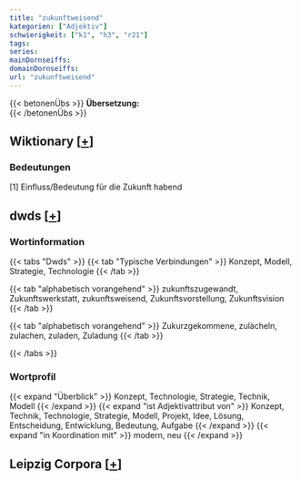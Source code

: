 ```yaml
---
title: "zukunftweisend"
kategorien: ["Adjektiv"]
schwierigkeit: ["k1", "h3", "r21"]
tags:
series:
mainDornseiffs:
domainDornseiffs:
url: "zukunftweisend"
---
```


{{< betonenÜbs >}}
**Übersetzung:**  
{{< /betonenÜbs >}}

## Wiktionary [[+](https://de.wiktionary.org/wiki/zukunftweisend)]

### Bedeutungen
[1] Einfluss/Bedeutung für die Zukunft habend  



## dwds [[+](https://www.dwds.de/wb/zukunftweisend)]

### Wortinformation
{{< tabs "Dwds" >}}
{{< tab "Typische Verbindungen" >}}
Konzept, Modell, Strategie, Technologie
{{< /tab >}}

{{< tab "alphabetisch vorangehend" >}}
zukunftszugewandt, Zukunftswerkstatt, zukunftsweisend, Zukunftsvorstellung, Zukunftsvision
{{< /tab >}}

{{< tab "alphabetisch vorangehend" >}}
Zukurzgekommene, zulächeln, zulachen, zuladen, Zuladung
{{< /tab >}}

{{< /tabs >}}

### Wortprofil
{{< expand "Überblick" >}} Konzept, Technologie, Strategie, Technik, Modell {{< /expand >}}
{{< expand "ist Adjektivattribut von" >}} Konzept, Technik, Technologie, Strategie, Modell, Projekt, Idee, Lösung, Entscheidung, Entwicklung, Bedeutung, Aufgabe {{< /expand >}}
{{< expand "in Koordination mit" >}} modern, neu {{< /expand >}}

## Leipzig Corpora [[+](https://corpora.uni-leipzig.de/en/res?word=zukunftweisend&corpusId=deu_newscrawl-public_2018)]

